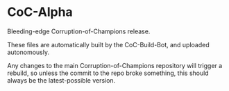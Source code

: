 CoC-Alpha
=========

Bleeding-edge Corruption-of-Champions release.

These files are automatically built by the CoC-Build-Bot, and uploaded autonomously.  

Any changes to the main Corruption-of-Champions repository will trigger a rebuild, so unless the commit to the repo broke something, this should always be the latest-possible version.
